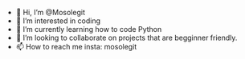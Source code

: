 - 👋 Hi, I’m @Mosolegit
- 👀 I’m interested in coding
- 🌱 I’m currently learning how to code Python
- 💞️ I’m looking to collaborate on projects that are begginner friendly.
- 📫 How to reach me insta: mosolegit

<!---
Mosolegit/Mosolegit is a ✨ special ✨ repository because its `README.md` (this file) appears on your GitHub profile.
You can click the Preview link to take a look at your changes.
--->
